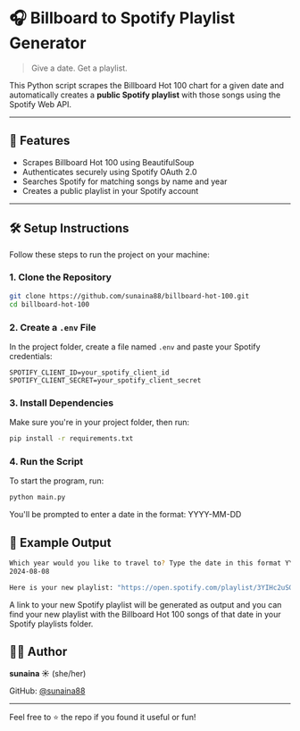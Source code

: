 # 🎧 Billboard to Spotify Playlist Generator

> Give a date. Get a playlist.

This Python script scrapes the Billboard Hot 100 chart for a given date and automatically creates a **public Spotify playlist** with those songs using the Spotify Web API.

---

## 🚀 Features

- Scrapes Billboard Hot 100 using BeautifulSoup
- Authenticates securely using Spotify OAuth 2.0
- Searches Spotify for matching songs by name and year
- Creates a public playlist in your Spotify account

---

## 🛠️ Setup Instructions

Follow these steps to run the project on your machine:

### 1. Clone the Repository

```bash
git clone https://github.com/sunaina88/billboard-hot-100.git
cd billboard-hot-100
```

### 2. Create a `.env` File

In the project folder, create a file named `.env` and paste your Spotify credentials:

```env
SPOTIFY_CLIENT_ID=your_spotify_client_id
SPOTIFY_CLIENT_SECRET=your_spotify_client_secret
```

### 3. Install Dependencies

Make sure you're in your project folder, then run:

```bash
pip install -r requirements.txt
```

### 4. Run the Script

To start the program, run:

```bash
python main.py
```
You'll be prompted to enter a date in the format:
YYYY-MM-DD

## 📸 Example Output

```bash
Which year would you like to travel to? Type the date in this format YYYY-MM-DD:
2024-08-08
```

```bash
Here is your new playlist: "https://open.spotify.com/playlist/3YIHc2uSGHYoY3jPKF4NLv?si=f77f97a91cb042d7"
```
A link to your new Spotify playlist will be generated as output and you can find your new playlist with the Billboard Hot 100 songs of that date in your Spotify playlists folder.

## 🙋‍♀️ Author

**sunaina ☀**  (she/her)

GitHub: [@sunaina88](https://github.com/sunaina88)

---

Feel free to ⭐ the repo if you found it useful or fun!
